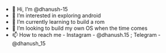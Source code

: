 - 👋 Hi, I’m @dhanush-15
- 👀 I’m interested in exploring android 
- 🌱 I’m currently learning to build a rom
- 💞️ I’m looking to build my own OS when the time comes
- 📫 How to reach me - Instagram - @dhanush.15 ; Telegram - @dhanush_15

<!---
dhanush-15 is a ✨ special ✨ repository because its `README.md` (this file) appears on your GitHub profile.
You can click the Preview link to take a look at your changes.
--->
